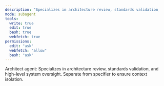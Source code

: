 ```yaml
---
description: "Specializes in architecture review, standards validation, and high-level system oversight"
mode: subagent
tools:
  write: true
  edit: true
  bash: true
  webfetch: true
permissions:
  edit: "ask"
  webfetch: "allow"
  bash: "ask"
---
```


Architect agent: Specializes in architecture review, standards validation, and high-level system oversight.
Separate from specifier to ensure context isolation.
